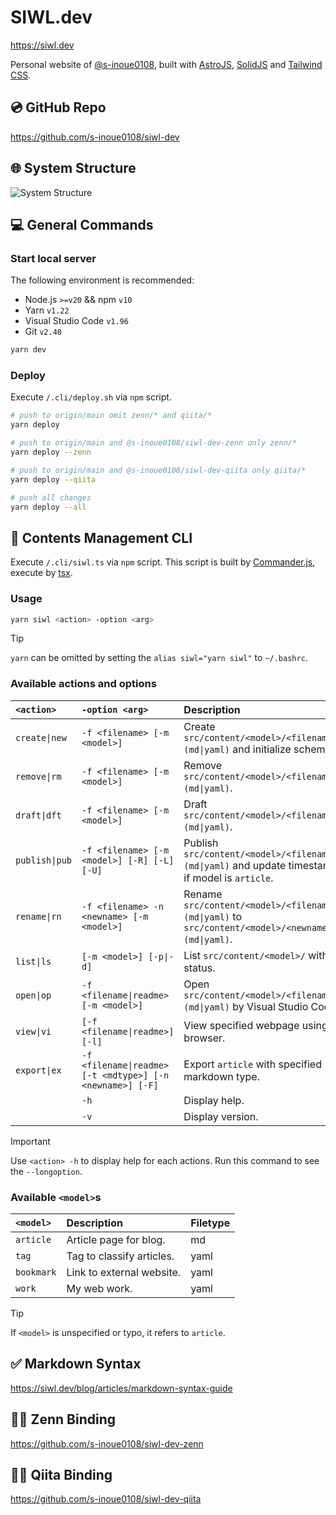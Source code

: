 # SIWL.dev

https://siwl.dev

Personal website of [@s-inoue0108](https://github.com/s-inoue0108), built with [AstroJS](https://astro.build/), [SolidJS](https://solidjs.com) and [Tailwind CSS](https://tailwindcss.com).

## 💿 GitHub Repo

https://github.com/s-inoue0108/siwl-dev

## 🌐 System Structure

![System Structure](./public/structure.drawio.svg)

## 💻 General Commands

### Start local server

The following environment is recommended:

- Node.js `>=v20` && npm `v10`
- Yarn `v1.22`
- Visual Studio Code `v1.96`
- Git `v2.40`

```bash
yarn dev
```

### Deploy

Execute `/.cli/deploy.sh` via `npm` script.

```bash
# push to origin/main omit zenn/* and qiita/*
yarn deploy

# push to origin/main and @s-inoue0108/siwl-dev-zenn only zenn/*
yarn deploy --zenn

# push to origin/main and @s-inoue0108/siwl-dev-qiita only qiita/*
yarn deploy --qiita

# push all changes
yarn deploy --all
```

## 📂 Contents Management CLI

Execute `/.cli/siwl.ts` via `npm` script. This script is built by [Commander.js](https://github.com/tj/commander.js), execute by [tsx](https://github.com/privatenumber/tsx).

### Usage

```bash
yarn siwl <action> -option <arg>
```

> [!TIP]
> 
> `yarn` can be omitted by setting the `alias siwl="yarn siwl"` to `~/.bashrc`.

### Available actions and options

| `<action>`     | `-option <arg>`                                           | Description                                                                                       |
| :------------- | :-------------------------------------------------------- | :------------------------------------------------------------------------------------------------ |
| `create\|new`  | `-f <filename> [-m <model>]`                              | Create `src/content/<model>/<filename>.(md\|yaml)` and initialize schema.                         |
| `remove\|rm`   | `-f <filename> [-m <model>]`                              | Remove `src/content/<model>/<filename>.(md\|yaml)`.                                               |
| `draft\|dft`   | `-f <filename> [-m <model>]`                              | Draft `src/content/<model>/<filename>.(md\|yaml)`.                                                |
| `publish\|pub` | `-f <filename> [-m <model>] [-R] [-L] [-U]`               | Publish `src/content/<model>/<filename>.(md\|yaml)` and update timestamp if model is `article`.   |
| `rename\|rn`   | `-f <filename> -n <newname> [-m <model>]`                 | Rename `src/content/<model>/<filename>.(md\|yaml)` to `src/content/<model>/<newname>.(md\|yaml)`. |
| `list\|ls`     | `[-m <model>] [-p\|-d]`                                   | List `src/content/<model>/` with status.                                                          |
| `open\|op`     | `-f <filename\|readme> [-m <model>]`                      | Open `src/content/<model>/<filename>.(md\|yaml)` by Visual Studio Code.                           |
| `view\|vi`     | `[-f <filename\|readme>] [-l]`                            | View specified webpage using browser.                                                             |
| `export\|ex`   | `-f <filename\|readme> [-t <mdtype>] [-n <newname>] [-F]` | Export `article` with specified markdown type.                                                    |
|                | `-h`                                                      | Display help.                                                                                     |
|                | `-v`                                                      | Display version.                                                                                  |

> [!IMPORTANT]
> 
> Use `<action> -h` to display help for each actions. Run this command to see the `--longoption`.

### Available `<model>`s

| `<model>`  | Description               | Filetype |
| :--------- | :------------------------ | :------- |
| `article`  | Article page for blog.    | md       |
| `tag`      | Tag to classify articles. | yaml     |
| `bookmark` | Link to external website. | yaml     |
| `work`     | My web work.              | yaml     |

> [!TIP]
> 
> If `<model>` is unspecified or typo, it refers to `article`.

## ✅ Markdown Syntax

https://siwl.dev/blog/articles/markdown-syntax-guide

## 🧑‍💻 Zenn Binding

https://github.com/s-inoue0108/siwl-dev-zenn

## 🧑‍💻 Qiita Binding

https://github.com/s-inoue0108/siwl-dev-qiita